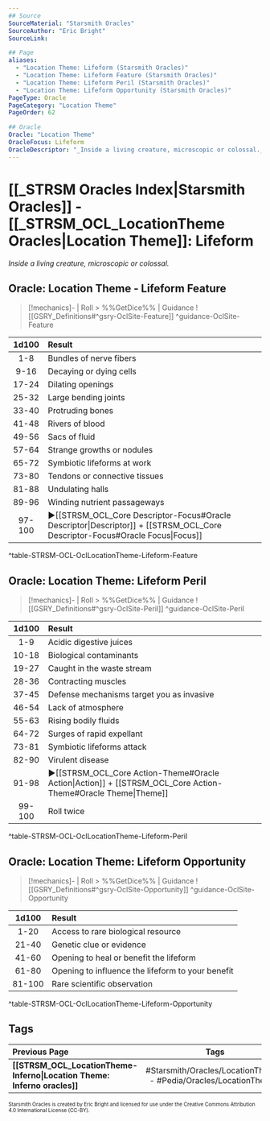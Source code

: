 ```yaml
---
## Source
SourceMaterial: "Starsmith Oracles"
SourceAuthor: "Eric Bright"
SourceLink: 

## Page
aliases:
  - "Location Theme: Lifeform (Starsmith Oracles)"
  - "Location Theme: Lifeform Feature (Starsmith Oracles)"
  - "Location Theme: Lifeform Peril (Starsmith Oracles)"
  - "Location Theme: Lifeform Opportunity (Starsmith Oracles)"
PageType: Oracle
PageCategory: "Location Theme"
PageOrder: 62

## Oracle
Oracle: "Location Theme"
OracleFocus: Lifeform
OracleDescriptor: "_Inside a living creature, microscopic or colossal._"
---
```

# [[_STRSM Oracles Index|Starsmith Oracles]] - [[_STRSM_OCL_LocationTheme Oracles|Location Theme]]: Lifeform
_Inside a living creature, microscopic or colossal._

## Oracle: Location Theme - Lifeform Feature
> [!mechanics]- | Roll > %%GetDice%% | Guidance
> ![[GSRY_Definitions#^gsry-OclSite-Feature]] ^guidance-OclSite-Feature

| 1d100 | Result |
| :---: | :--- |
| 1-8 | Bundles of nerve fibers |
| 9-16 | Decaying or dying cells |
| 17-24 | Dilating openings |
| 25-32 | Large bending joints |
| 33-40 | Protruding bones |
| 41-48 | Rivers of blood |
| 49-56 | Sacs of fluid |
| 57-64 | Strange growths or nodules |
| 65-72 | Symbiotic lifeforms at work |
| 73-80 | Tendons or connective tissues |
| 81-88 | Undulating halls |
| 89-96 | Winding nutrient passageways |
| 97-100 | ▶[[STRSM_OCL_Core Descriptor-Focus#Oracle Descriptor\|Descriptor]] + [[STRSM_OCL_Core Descriptor-Focus#Oracle Focus\|Focus]] |
^table-STRSM-OCL-OclLocationTheme-Lifeform-Feature

## Oracle: Location Theme: Lifeform Peril

> [!mechanics]- | Roll > %%GetDice%% | Guidance
> ![[GSRY_Definitions#^gsry-OclSite-Peril]] ^guidance-OclSite-Peril

| 1d100 | Result |
| :---: | :--- |
| 1-9 | Acidic digestive juices |
| 10-18 | Biological contaminants |
| 19-27 | Caught in the waste stream |
| 28-36 | Contracting muscles |
| 37-45 | Defense mechanisms target you as invasive |
| 46-54 | Lack of atmosphere |
| 55-63 | Rising bodily fluids |
| 64-72 | Surges of rapid expellant |
| 73-81 | Symbiotic lifeforms attack |
| 82-90 | Virulent disease |
| 91-98 | ▶[[STRSM_OCL_Core Action-Theme#Oracle Action\|Action]] + [[STRSM_OCL_Core Action-Theme#Oracle Theme\|Theme]] |
| 99-100 | Roll twice |
^table-STRSM-OCL-OclLocationTheme-Lifeform-Peril

## Oracle: Location Theme: Lifeform Opportunity
> [!mechanics]- | Roll > %%GetDice%% | Guidance
> ![[GSRY_Definitions#^gsry-OclSite-Opportunity]] ^guidance-OclSite-Opportunity

| 1d100 | Result |
| :---: | :--- |
| 1-20 | Access to rare biological resource |
| 21-40 | Genetic clue or evidence |
| 41-60 | Opening to heal or benefit the lifeform |
| 61-80 | Opening to influence the lifeform to your benefit |
| 81-100 | Rare scientific observation |
^table-STRSM-OCL-OclLocationTheme-Lifeform-Opportunity

## Tags
| Previous Page | Tags | Next Page | 
| :--- | :---: | ---: |
| **[[STRSM_OCL_LocationTheme-Inferno\|Location Theme: Inferno oracles]]** | #Starsmith/Oracles/LocationThemes - #Pedia/Oracles/LocationThemes | **[[STRSM_OCL_LocationTheme-Mystical\|Location Theme: Mystical Oracles]]** |

<font size=-2>Starsmith Oracles is created by Eric Bright and licensed for use under the Creative Commons Attribution 4.0 International License (CC-BY).</font>